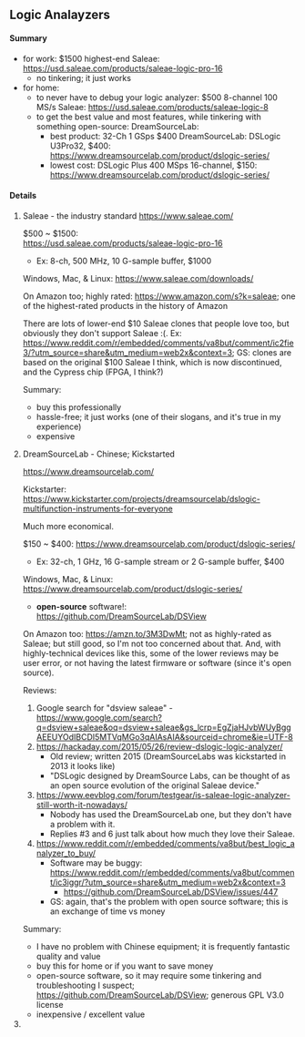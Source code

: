 

## Logic Analayzers

#### Summary

- for work: $1500 highest-end Saleae: https://usd.saleae.com/products/saleae-logic-pro-16
    - no tinkering; it just works
- for home: 
    - to never have to debug your logic analyzer: $500 8-channel 100 MS/s Saleae: https://usd.saleae.com/products/saleae-logic-8
    - to get the best value and most features, while tinkering with something open-source: DreamSourceLab:
        - best product: 32-Ch 1 GSps $400 DreamSourceLab: DSLogic U3Pro32, $400: https://www.dreamsourcelab.com/product/dslogic-series/
        - lowest cost: DSLogic Plus 400 MSps 16-channel, $150: https://www.dreamsourcelab.com/product/dslogic-series/

#### Details

1. Saleae - the industry standard
    https://www.saleae.com/

    $500 \~ $1500:  
    https://usd.saleae.com/products/saleae-logic-pro-16  
    - Ex: 8-ch, 500 MHz, 10 G-sample buffer, $1000

    Windows, Mac, & Linux: https://www.saleae.com/downloads/

    On Amazon too; highly rated: https://www.amazon.com/s?k=saleae; one of the highest-rated products in the history of Amazon

    There are lots of lower-end $10 Saleae clones that people love too, but obviously they don't support Saleae :(. Ex: https://www.reddit.com/r/embedded/comments/va8but/comment/ic2fie3/?utm_source=share&utm_medium=web2x&context=3; GS: clones are based on the original $100 Saleae I think, which is now discontinued, and the Cypress chip (FPGA, I think?)

    Summary:  
    - buy this professionally
    - hassle-free; it just works (one of their slogans, and it's true in my experience)
    - expensive

1. DreamSourceLab - Chinese; Kickstarted

    https://www.dreamsourcelab.com/

    Kickstarter: https://www.kickstarter.com/projects/dreamsourcelab/dslogic-multifunction-instruments-for-everyone

    Much more economical. 

    $150 \~ $400:
    https://www.dreamsourcelab.com/product/dslogic-series/  
    - Ex: 32-ch, 1 GHz, 16 G-sample stream or 2 G-sample buffer, $400

    Windows, Mac, & Linux: https://www.dreamsourcelab.com/product/dslogic-series/  
    - **open-source** software!: https://github.com/DreamSourceLab/DSView 

    On Amazon too: https://amzn.to/3M3DwMt; not as highly-rated as Saleae; but still good, so I'm not too concerned about that. And, with highly-technical devices like this, some of the lower reviews may be user error, or not having the latest firmware or software (since it's open source). 

    Reviews:  
    1. Google search for "dsview saleae" - https://www.google.com/search?q=dsview+saleae&oq=dsview+saleae&gs_lcrp=EgZjaHJvbWUyBggAEEUYOdIBCDI5MTVqMGo3qAIAsAIA&sourceid=chrome&ie=UTF-8
    1. https://hackaday.com/2015/05/26/review-dslogic-logic-analyzer/
        - Old review; written 2015 (DreamSourceLabs was kickstarted in 2013 it looks like)
        - "DSLogic designed by DreamSource Labs, can be thought of as an open source evolution of the original Saleae device."
    1. https://www.eevblog.com/forum/testgear/is-saleae-logic-analyzer-still-worth-it-nowadays/
        - Nobody has used the DreamSourceLab one, but they don't have a problem with it. 
        - Replies #3 and 6 just talk about how much they love their Saleae. 
    1. https://www.reddit.com/r/embedded/comments/va8but/best_logic_analyzer_to_buy/
        - Software may be buggy: https://www.reddit.com/r/embedded/comments/va8but/comment/ic3iggr/?utm_source=share&utm_medium=web2x&context=3
            - https://github.com/DreamSourceLab/DSView/issues/447
        - GS: again, that's the problem with open source software; this is an exchange of time vs money

    Summary:  
    - I have no problem with Chinese equipment; it is frequently fantastic quality and value
    - buy this for home or if you want to save money
    - open-source software, so it may require some tinkering and troubleshooting I suspect; https://github.com/DreamSourceLab/DSView; generous GPL V3.0 license
    - inexpensive / excellent value

1. 
